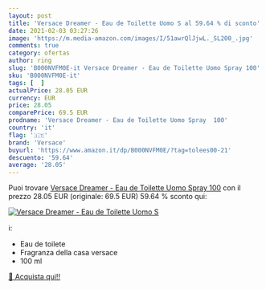 ```yaml
---
layout: post
title: 'Versace Dreamer - Eau de Toilette Uomo S al 59.64 % di sconto'
date: 2021-02-03 03:27:26
image: 'https://m.media-amazon.com/images/I/51awrQlJjwL._SL200_.jpg'
comments: true
category: ofertas
author: ring
slug: 'B000NVFM0E-it Versace Dreamer - Eau de Toilette Uomo Spray 100'
sku: 'B000NVFM0E-it'
tags: [  ]
actualPrice: 28.05 EUR
currency: EUR
price: 28.05
comparePrice: 69.5 EUR
prodname: 'Versace Dreamer - Eau de Toilette Uomo Spray  100'
country: 'it'
flag: '🇮🇹'
brand: 'Versace'
buyurl: 'https://www.amazon.it/dp/B000NVFM0E/?tag=tolees00-21'
descuento: '59.64'
average: '28.05'
---
```


Puoi trovare [Versace Dreamer - Eau de Toilette Uomo Spray  100](https://www.amazon.it/dp/B000NVFM0E/?tag=tolees00-21) con il prezzo 28.05 EUR (originale: 69.5 EUR) 59.64 % sconto qui:

[![Versace Dreamer - Eau de Toilette Uomo S](https://m.media-amazon.com/images/I/51awrQlJjwL._SL200_.jpg)](https://www.amazon.it/dp/B000NVFM0E/?tag=tolees00-21)

ℹ️:

- Eau de toilete
- Fragranza della casa versace
- 100 ml

[🛒 Acquista qui!!](https://www.amazon.it/dp/B000NVFM0E/?tag=tolees00-21)
